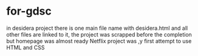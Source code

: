 # for-gdsc
in desidera project there is one main file name with desidera.html and all other files are linked to it, the project was scrapped before the completion but homepage was almost ready
Netflix project was ,y first attempt to use HTML and CSS

